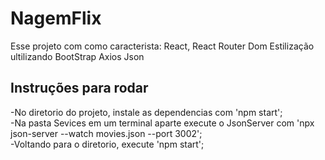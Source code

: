# NagemFlix

Esse projeto com como caracterista:
React, React Router Dom
Estilização ultilizando BootStrap
Axios Json

## Instruções para rodar

-No diretorio do projeto, instale as dependencias com 'npm start'; <br>
-Na pasta Sevices em um terminal aparte execute o JsonServer com 'npx json-server --watch movies.json --port 3002'; <br>
-Voltando para o diretorio, execute 'npm start'; <br>

